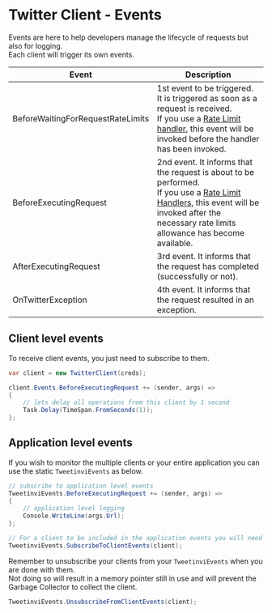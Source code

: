 # Twitter Client - Events

Events are here to help developers manage the lifecycle of requests but also for logging.\
Each client will trigger its own events.


| Event                             | Description                                                                                                                                                                                                                             |
|-----------------------------------|-----------------------------------------------------------------------------------------------------------------------------------------------------------------------------------------------------------------------------------------|
| BeforeWaitingForRequestRateLimits | 1st event to be triggered. It is triggered as soon as a request is received.<br/>If you use a [Rate Limit handler](../credentials/rate-limits-handler), this event will be invoked before the handler has been invoked.                 |
| BeforeExecutingRequest            | 2nd event. It informs that the request is about to be performed.<br/>If you use a [Rate Limit Handlers](../credentials/rate-limits-handler), this event will be invoked after the necessary rate limits allowance has become available. |
| AfterExecutingRequest             | 3rd event. It informs that the request has completed (successfully or not).                                                                                                                                                             |
| OnTwitterException                | 4th event. It informs that the request resulted in an exception.                                                                                                                                                                        |

## Client level events

To receive client events, you just need to subscribe to them.

``` c#
var client = new TwitterClient(creds);

client.Events.BeforeExecutingRequest += (sender, args) =>
{
    // lets delay all operations from this client by 1 second
    Task.Delay(TimeSpan.FromSeconds(1));
};
```

## Application level events

If you wish to monitor the multiple clients or your entire application you can use the static `TweetinviEvents` as below.

``` c#
// subscribe to application level events
TweetinviEvents.BeforeExecutingRequest += (sender, args) =>
{
    // application level logging
    Console.WriteLine(args.Url);
};

// For a client to be included in the application events you will need to subscribe to this client's events
TweetinviEvents.SubscribeToClientEvents(client);
```

<div class="warning">

Remember to unsubscribe your clients from your `TweetinviEvents` when you are done with them.\
Not doing so will result in a memory pointer still in use and will prevent the Garbage Collector to collect the client.

``` c#
TweetinviEvents.UnsubscribeFromClientEvents(client);
```
</div>